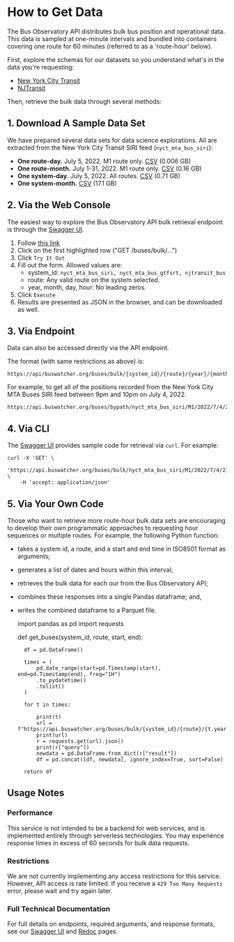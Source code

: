 # How to Get Data

The Bus Observatory API distributes bulk bus position and operational data. This data is sampled at one-minute intervals and bundled into containers covering one route for 60 minutes (referred to as a 'route-hour' below).

First, explore the schemas for our datasets so you understand what's in the data you're requesting:
- [New York City Transit]("https://api.buswatcher.org/nyct")
- [NJTransit]("https://api.buswatcher.org/njtransit")

Then, retrieve the bulk data through several methods:

## 1. Download A Sample Data Set

We have prepared several data sets for data science explorations. All are extracted from the New York City Transit SIRI feed (`nyct_mta_bus_siri`):

- **One route-day.** July 5, 2022. M1 route only. [CSV](https://urbantech-public.s3.amazonaws.com/DONT_DELETE/api.busobservatory.org%E2%80%94sampledata/nyct_mta_buses_siri.M1.2022-07-05-daily.csv) (0.006 GB)
- **One route-month.** July 1-31, 2022. M1 route only. [CSV](https://urbantech-public.s3.amazonaws.com/DONT_DELETE/api.busobservatory.org%E2%80%94sampledata/nyct_mta_buses_siri.M1.2022-07-monthly.csv) (0.16 GB)
- **One system-day.** July 5, 2022. All routes. [CSV](https://urbantech-public.s3.amazonaws.com/DONT_DELETE/api.busobservatory.org%E2%80%94sampledata/nyct_mta_buses_siri.all_routes.2022-07-05-daily.csv) (0.71 GB)
- **One system-month.** [CSV](https://urbantech-public.s3.amazonaws.com/DONT_DELETE/api.busobservatory.org%E2%80%94sampledata/nyct_mta_buses_siri.all_routes.2022-07-monthly.csv) (17.1 GB)

## 2. Via the Web Console

The easiest way to explore the Bus Observatory API bulk retrieval endpoint is through the [Swagger UI]("/docs"). 

 1. Follow [this link]("https://api.buswatcher.org/docs") 
 2. Click on the first highlighted row ("GET /buses/bulk/...")
 3. Click `Try It Out`
 4. Fill out the form. Allowed values are:
    - system_id: `nyct_mta_bus_siri, nyct_mta_bus_gtfsrt, njtransit_bus`
    - route: Any valid route on the system selected.
    - year, month, day, hour: No leading zeros.
5. Click `Execute`
6. Results are presented as JSON in the browser, and can be downloaded as well.
## 3. Via Endpoint

Data can also be accessed directly via the API endpoint.

The format (with same restrictions as above) is:

    https://api/buswatcher.org/buses/bulk/{system_id}/{route}/{year}/{month}/{day}/{hour}

For example, to get all of the positions recorded from the New York City MTA Buses SIRI feed between 9pm and 10pm on July 4, 2022.

    https://api.buswatcher.org/buses/bypath/nyct_mta_bus_siri/M1/2022/7/4/21

## 4. Via CLI

The [Swagger UI]("/docs") provides sample code for retrieval via `curl`. For example:

    curl -X 'GET' \
        'https://api.buswatcher.org/buses/bulk/nyct_mta_bus_siri/M1/2022/7/4/21' \
        -H 'accept: application/json'

## 5. Via Your Own Code

Those who want to retrieve more route-hour bulk data sets are encouraging to develop their own programmatic approaches to requesting hour sequences or multiple routes. For example, the following Python function:

- takes a system id, a route, and a start and end time in ISO8501 format as arguments;
- generates a list of dates and hours within this interval;
- retrieves the bulk data for each our from the Bus Observatory API;
- combines these responses into a single Pandas dataframe; and,
- writes the combined dataframe to a Parquet file.


    import pandas as pd
    import requests

    def get_buses(system_id, route, start, end):

        df = pd.DataFrame()

        times = (
            pd.date_range(start=pd.Timestamp(start), end=pd.Timestamp(end), freq="1H")
            .to_pydatetime()
            .tolist()
        )

        for t in times:

            print(t)
            url = f"https://api.buswatcher.org/buses/bulk/{system_id}/{route}/{t.year}/{t.month}/{t.day}/{t.hour}"
            print(url)
            r = requests.get(url).json()
            print(r["query"])
            newdata = pd.DataFrame.from_dict(r["result"])
            df = pd.concat([df, newdata], ignore_index=True, sort=False)

        return df



## Usage Notes
### Performance

This service is not intended to be a backend for web services, and is implemented entirely through serverless technologies. You may experience response times in excess of 60 seconds for bulk data requests.
### Restrictions
We are not currently implementing any access restrictions for this service. However, API access is rate limited. If you receive a `429 Too Many Requests` error, please wait and try again later.

### Full Technical Documentation
For full details on endpoints, required arguments, and response formats, see our [Swagger UI]("https://api.buswatcher.org/docs") and [Redoc]("https://api.buswatcher.org/redoc") pages.

